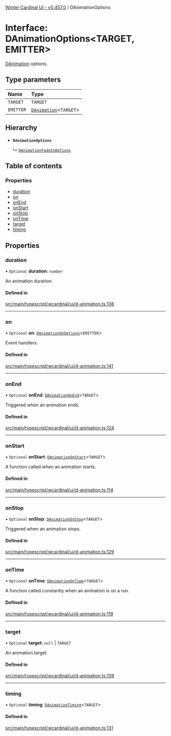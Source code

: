 [Winter Cardinal UI - v0.457.0](../index.md) / DAnimationOptions

# Interface: DAnimationOptions\<TARGET, EMITTER\>

[DAnimation](DAnimation.md) options.

## Type parameters

| Name | Type |
| :------ | :------ |
| `TARGET` | `TARGET` |
| `EMITTER` | [`DAnimation`](DAnimation.md)\<`TARGET`\> |

## Hierarchy

- **`DAnimationOptions`**

  ↳ [`DAnimationFadeInOptions`](DAnimationFadeInOptions.md)

## Table of contents

### Properties

- [duration](DAnimationOptions.md#duration)
- [on](DAnimationOptions.md#on)
- [onEnd](DAnimationOptions.md#onend)
- [onStart](DAnimationOptions.md#onstart)
- [onStop](DAnimationOptions.md#onstop)
- [onTime](DAnimationOptions.md#ontime)
- [target](DAnimationOptions.md#target)
- [timing](DAnimationOptions.md#timing)

## Properties

### duration

• `Optional` **duration**: `number`

An animation duration.

#### Defined in

[src/main/typescript/wcardinal/ui/d-animation.ts:136](https://github.com/winter-cardinal/winter-cardinal-ui/blob/v0.457.0/src/main/typescript/wcardinal/ui/d-animation.ts#L136)

___

### on

• `Optional` **on**: [`DAnimationOnOptions`](DAnimationOnOptions.md)\<`EMITTER`\>

Event handlers.

#### Defined in

[src/main/typescript/wcardinal/ui/d-animation.ts:141](https://github.com/winter-cardinal/winter-cardinal-ui/blob/v0.457.0/src/main/typescript/wcardinal/ui/d-animation.ts#L141)

___

### onEnd

• `Optional` **onEnd**: [`DAnimationOnEnd`](../index.md#danimationonend)\<`TARGET`\>

Triggered when an animation ends.

#### Defined in

[src/main/typescript/wcardinal/ui/d-animation.ts:124](https://github.com/winter-cardinal/winter-cardinal-ui/blob/v0.457.0/src/main/typescript/wcardinal/ui/d-animation.ts#L124)

___

### onStart

• `Optional` **onStart**: [`DAnimationOnStart`](../index.md#danimationonstart)\<`TARGET`\>

A function called when an animation starts.

#### Defined in

[src/main/typescript/wcardinal/ui/d-animation.ts:114](https://github.com/winter-cardinal/winter-cardinal-ui/blob/v0.457.0/src/main/typescript/wcardinal/ui/d-animation.ts#L114)

___

### onStop

• `Optional` **onStop**: [`DAnimationOnStop`](../index.md#danimationonstop)\<`TARGET`\>

Triggered when an animation stops.

#### Defined in

[src/main/typescript/wcardinal/ui/d-animation.ts:129](https://github.com/winter-cardinal/winter-cardinal-ui/blob/v0.457.0/src/main/typescript/wcardinal/ui/d-animation.ts#L129)

___

### onTime

• `Optional` **onTime**: [`DAnimationOnTime`](../index.md#danimationontime)\<`TARGET`\>

A function called constantly when an animation is on a run.

#### Defined in

[src/main/typescript/wcardinal/ui/d-animation.ts:119](https://github.com/winter-cardinal/winter-cardinal-ui/blob/v0.457.0/src/main/typescript/wcardinal/ui/d-animation.ts#L119)

___

### target

• `Optional` **target**: ``null`` \| `TARGET`

An animation target.

#### Defined in

[src/main/typescript/wcardinal/ui/d-animation.ts:109](https://github.com/winter-cardinal/winter-cardinal-ui/blob/v0.457.0/src/main/typescript/wcardinal/ui/d-animation.ts#L109)

___

### timing

• `Optional` **timing**: [`DAnimationTiming`](../index.md#danimationtiming)\<`TARGET`\>

#### Defined in

[src/main/typescript/wcardinal/ui/d-animation.ts:131](https://github.com/winter-cardinal/winter-cardinal-ui/blob/v0.457.0/src/main/typescript/wcardinal/ui/d-animation.ts#L131)
